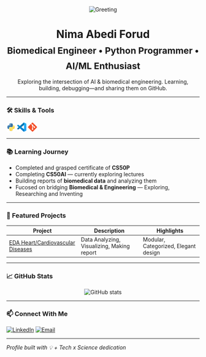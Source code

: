 <p align="center">
  <img src="https://img.shields.io/badge/Hi 👋-I'm%20Nima-blue" alt="Greeting"/>
</p>

<h1 align="center">Nima Abedi Forud<br><sub>Biomedical Engineer • Python Programmer • AI/ML Enthusiast</sub></h1>

<p align="center">
  Exploring the intersection of AI & biomedical engineering. 
  Learning, building, debugging—and sharing them on GitHub.
</p>

---

### 🛠 Skills & Tools
<code><img height="24" src="https://raw.githubusercontent.com/devicons/devicon/master/icons/python/python-original.svg"></code>
<code><img height="24" src="https://raw.githubusercontent.com/devicons/devicon/master/icons/vscode/vscode-original.svg"></code>
<code><img height="24" src="https://raw.githubusercontent.com/devicons/devicon/master/icons/git/git-original.svg"></code>

---

### 📚 Learning Journey
- Completed and grasped certificate of **CS50P** 
- Completing **CS50AI** — currently exploring lectures    
- Building reports of **biomedical data** and analyzing them
- Fucosed on bridging **Biomedical & Engineering** — Exploring, Researching and Inventing

---

### 🔭 Featured Projects
| Project | Description | Highlights |
| --- | --- | --- |
| [EDA Heart/Cardiovascular Diseases](https://github.com/Nimaabediforud/EDA-Heart-Diseases-Project) | Data Analyzing, Visualizing, Making report | Modular, Categorized, Elegant design|

---

### 📈 GitHub Stats
<p align="center">
  <img src="https://github-readme-stats.vercel.app/api?username=Nimaabediforud&show_icons=true&theme=vision-friendly-dark&hide_border=true" alt="GitHub stats"/>
</p>

---

### 📫 Connect With Me  
[![LinkedIn](https://img.shields.io/badge/LinkedIn-NimaAbediForud-blue?logo=linkedin&logoColor=white)](www.linkedin.com/in/nima-abedi-forud-625205325)
[![Email](https://img.shields.io/badge/Email-NimaAbediForud-red?logo=email&logoColor=white)](Nimaabediforud@gmail.com)

---

*Profile built with 💡 + Tech x Science dedication*
